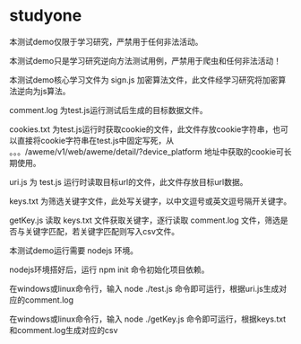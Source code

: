 # studyone
本测试demo仅限于学习研究，严禁用于任何非法活动。

本测试demo只是学习研究逆向方法测试用例，严禁用于爬虫和任何非法活动！

本测试demo核心学习文件为 sign.js 加密算法文件，此文件经学习研究将加密算法逆向为js算法。

comment.log 为test.js运行测试后生成的目标数据文件。

cookies.txt 为test.js运行时获取cookie的文件，此文件存放cookie字符串，也可以直接将cookie字符串在test.js中固定写死，从 。。。/aweme/v1/web/aweme/detail/?device_platform 地址中获取的cookie可长期使用。

uri.js 为 test.js 运行时读取目标url的文件，此文件存放目标url数据。

keys.txt 为筛选关键字文件，此处写关键字，以中文逗号或英文逗号隔开关键字。

getKey.js 读取 keys.txt 文件获取关键字，逐行读取 comment.log 文件，筛选是否与关键字匹配，若关键字匹配则写入csv文件。

本测试demo运行需要 nodejs 环境。

nodejs环境搭好后，运行 npm init 命令初始化项目依赖。

在windows或linux命令行，输入 node ./test.js 命令即可运行，根据uri.js生成对应的comment.log

在windows或linux命令行，输入 node ./getKey.js 命令即可运行，根据keys.txt和comment.log生成对应的csv

